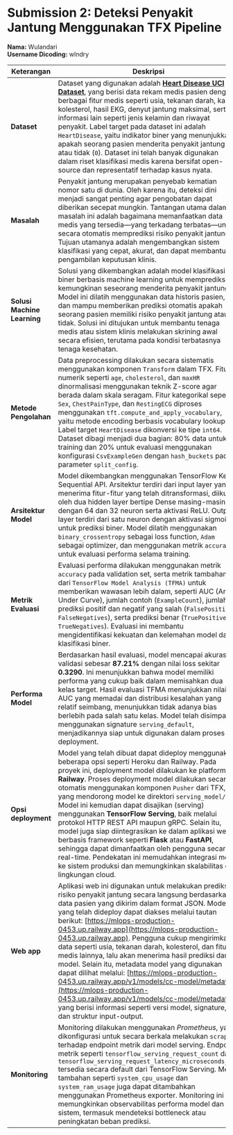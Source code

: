 # Submission 2: Deteksi Penyakit Jantung Menggunakan TFX Pipeline

**Nama:** Wulandari  
**Username Dicoding:** wlndry

| **Keterangan**          | **Deskripsi** |
|-------------------------|---------------|
| **Dataset**             | Dataset yang digunakan adalah [**Heart Disease UCI Dataset**](https://www.kaggle.com/datasets/fedesoriano/heart-failure-prediction), yang berisi data rekam medis pasien dengan berbagai fitur medis seperti usia, tekanan darah, kadar kolesterol, hasil EKG, denyut jantung maksimal, serta informasi lain seperti jenis kelamin dan riwayat penyakit. Label target pada dataset ini adalah `HeartDisease`, yaitu indikator biner yang menunjukkan apakah seorang pasien menderita penyakit jantung (`1`) atau tidak (`0`). Dataset ini telah banyak digunakan dalam riset klasifikasi medis karena bersifat open-source dan representatif terhadap kasus nyata. |
| **Masalah**             | Penyakit jantung merupakan penyebab kematian nomor satu di dunia. Oleh karena itu, deteksi dini menjadi sangat penting agar pengobatan dapat diberikan secepat mungkin. Tantangan utama dalam masalah ini adalah bagaimana memanfaatkan data medis yang tersedia—yang terkadang terbatas—untuk secara otomatis memprediksi risiko penyakit jantung. Tujuan utamanya adalah mengembangkan sistem klasifikasi yang cepat, akurat, dan dapat membantu pengambilan keputusan klinis. |
| **Solusi Machine Learning** | Solusi yang dikembangkan adalah model klasifikasi biner berbasis machine learning untuk memprediksi kemungkinan seseorang menderita penyakit jantung. Model ini dilatih menggunakan data historis pasien, dan mampu memberikan prediksi otomatis apakah seorang pasien memiliki risiko penyakit jantung atau tidak. Solusi ini ditujukan untuk membantu tenaga medis atau sistem klinis melakukan skrining awal secara efisien, terutama pada kondisi terbatasnya tenaga kesehatan. |
| **Metode Pengolahan**   | Data preprocessing dilakukan secara sistematis menggunakan komponen `Transform` dalam TFX. Fitur numerik seperti `age`, `cholesterol`, dan `maxHR` dinormalisasi menggunakan teknik Z-score agar berada dalam skala seragam. Fitur kategorikal seperti `Sex`, `ChestPainType`, dan `RestingECG` diproses menggunakan `tft.compute_and_apply_vocabulary`, yaitu metode encoding berbasis vocabulary lookup. Label target `HeartDisease` dikonversi ke tipe `int64`. Dataset dibagi menjadi dua bagian: 80% data untuk training dan 20% untuk evaluasi menggunakan konfigurasi `CsvExampleGen` dengan `hash_buckets` pada parameter `split_config`. |
| **Arsitektur Model**    | Model dikembangkan menggunakan TensorFlow Keras Sequential API. Arsitektur terdiri dari input layer yang menerima fitur-fitur yang telah ditransformasi, diikuti oleh dua hidden layer bertipe Dense masing-masing dengan 64 dan 32 neuron serta aktivasi ReLU. Output layer terdiri dari satu neuron dengan aktivasi sigmoid untuk prediksi biner. Model dilatih menggunakan `binary_crossentropy` sebagai loss function, `Adam` sebagai optimizer, dan menggunakan metrik `accuracy` untuk evaluasi performa selama training. |
| **Metrik Evaluasi**     | Evaluasi performa dilakukan menggunakan metrik `accuracy` pada validation set, serta metrik tambahan dari `TensorFlow Model Analysis (TFMA)` untuk memberikan wawasan lebih dalam, seperti AUC (Area Under Curve), jumlah contoh (`ExampleCount`), jumlah prediksi positif dan negatif yang salah (`FalsePositives`, `FalseNegatives`), serta prediksi benar (`TruePositives`, `TrueNegatives`). Evaluasi ini membantu mengidentifikasi kekuatan dan kelemahan model dalam klasifikasi biner. |
| **Performa Model**      | Berdasarkan hasil evaluasi, model mencapai akurasi validasi sebesar **87.21%** dengan nilai loss sekitar **0.3290**. Ini menunjukkan bahwa model memiliki performa yang cukup baik dalam memisahkan dua kelas target. Hasil evaluasi TFMA menunjukkan nilai AUC yang memadai dan distribusi kesalahan yang relatif seimbang, menunjukkan tidak adanya bias berlebih pada salah satu kelas. Model telah disimpan menggunakan signature `serving_default`, menjadikannya siap untuk digunakan dalam proses deployment. |
| **Opsi deployment** | Model yang telah dibuat dapat dideploy menggunakan beberapa opsi seperti Heroku dan Railway. Pada proyek ini, deployment model dilakukan ke platform **Railway**. Proses deployment model dilakukan secara otomatis menggunakan komponen `Pusher` dari TFX, yang mendorong model ke direktori `serving_model/`. Model ini kemudian dapat disajikan (serving) menggunakan **TensorFlow Serving**, baik melalui protokol HTTP REST API maupun gRPC. Selain itu, model juga siap diintegrasikan ke dalam aplikasi web berbasis framework seperti **Flask** atau **FastAPI**, sehingga dapat dimanfaatkan oleh pengguna secara real-time. Pendekatan ini memudahkan integrasi model ke sistem produksi dan memungkinkan skalabilitas di lingkungan cloud. |
| **Web app** | Aplikasi web ini digunakan untuk melakukan prediksi risiko penyakit jantung secara langsung berdasarkan data pasien yang dikirim dalam format JSON. Model yang telah dideploy dapat diakses melalui tautan berikut: [https://mlops-production-0453.up.railway.app](https://mlops-production-0453.up.railway.app). Pengguna cukup mengirimkan data seperti usia, tekanan darah, kolesterol, dan fitur medis lainnya, lalu akan menerima hasil prediksi dari model. Selain itu, metadata model yang digunakan dapat dilihat melalui: [https://mlops-production-0453.up.railway.app/v1/models/cc-model/metadata](https://mlops-production-0453.up.railway.app/v1/models/cc-model/metadata), yang berisi informasi seperti versi model, signature, dan struktur input-output. |
| **Monitoring**          | Monitoring dilakukan menggunakan *Prometheus*, yang dikonfigurasi untuk secara berkala melakukan `scrape` terhadap endpoint metrik dari model serving. Endpoint metrik seperti `tensorflow_serving_request_count` dan `tensorflow_serving_request_latency_microseconds_sum` tersedia secara default dari TensorFlow Serving. Metrik tambahan seperti `system_cpu_usage` dan `system_ram_usage` juga dapat ditambahkan menggunakan Prometheus exporter. Monitoring ini memungkinkan observabilitas performa model dan sistem, termasuk mendeteksi bottleneck atau peningkatan beban prediksi. |
